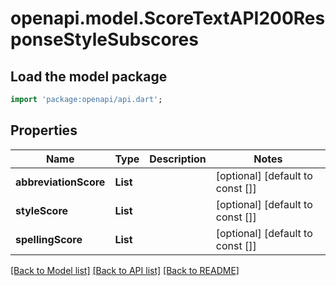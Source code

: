 # openapi.model.ScoreTextAPI200ResponseStyleSubscores

## Load the model package
```dart
import 'package:openapi/api.dart';
```

## Properties
Name | Type | Description | Notes
------------ | ------------- | ------------- | -------------
**abbreviationScore** | **List<int>** |  | [optional] [default to const []]
**styleScore** | **List<int>** |  | [optional] [default to const []]
**spellingScore** | **List<int>** |  | [optional] [default to const []]

[[Back to Model list]](../README.md#documentation-for-models) [[Back to API list]](../README.md#documentation-for-api-endpoints) [[Back to README]](../README.md)


